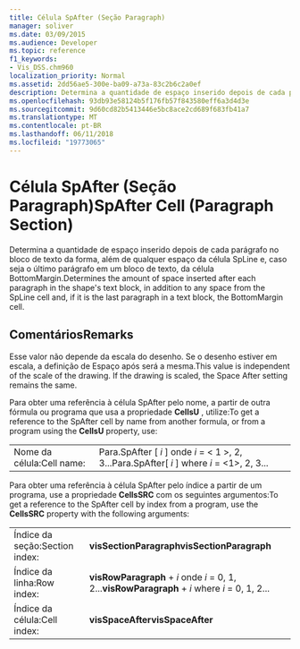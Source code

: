 ```yaml
---
title: Célula SpAfter (Seção Paragraph)
manager: soliver
ms.date: 03/09/2015
ms.audience: Developer
ms.topic: reference
f1_keywords:
- Vis_DSS.chm960
localization_priority: Normal
ms.assetid: 2dd56ae5-300e-ba09-a73a-83c2b6c2a0ef
description: Determina a quantidade de espaço inserido depois de cada parágrafo no bloco de texto da forma, além de qualquer espaço da célula SpLine e, caso seja o último parágrafo em um bloco de texto, da célula BottomMargin.
ms.openlocfilehash: 93db93e58124b5f176fb57f843580eff6a3d4d3e
ms.sourcegitcommit: 9d60cd82b5413446e5bc8ace2cd689f683fb41a7
ms.translationtype: MT
ms.contentlocale: pt-BR
ms.lasthandoff: 06/11/2018
ms.locfileid: "19773065"
---
```

# <a name="spafter-cell-paragraph-section"></a><span data-ttu-id="48c6b-103">Célula SpAfter (Seção Paragraph)</span><span class="sxs-lookup"><span data-stu-id="48c6b-103">SpAfter Cell (Paragraph Section)</span></span>

<span data-ttu-id="48c6b-104">Determina a quantidade de espaço inserido depois de cada parágrafo no bloco de texto da forma, além de qualquer espaço da célula SpLine e, caso seja o último parágrafo em um bloco de texto, da célula BottomMargin.</span><span class="sxs-lookup"><span data-stu-id="48c6b-104">Determines the amount of space inserted after each paragraph in the shape's text block, in addition to any space from the SpLine cell and, if it is the last paragraph in a text block, the BottomMargin cell.</span></span>
  
## <a name="remarks"></a><span data-ttu-id="48c6b-105">Comentários</span><span class="sxs-lookup"><span data-stu-id="48c6b-105">Remarks</span></span>

<span data-ttu-id="48c6b-p101">Esse valor não depende da escala do desenho. Se o desenho estiver em escala, a definição de Espaço após será a mesma.</span><span class="sxs-lookup"><span data-stu-id="48c6b-p101">This value is independent of the scale of the drawing. If the drawing is scaled, the Space After setting remains the same.</span></span>
  
<span data-ttu-id="48c6b-108">Para obter uma referência à célula SpAfter pelo nome, a partir de outra fórmula ou programa que usa a propriedade **CellsU** , utilize:</span><span class="sxs-lookup"><span data-stu-id="48c6b-108">To get a reference to the SpAfter cell by name from another formula, or from a program using the **CellsU** property, use:</span></span> 
  
|||
|:-----|:-----|
| <span data-ttu-id="48c6b-109">Nome da célula:</span><span class="sxs-lookup"><span data-stu-id="48c6b-109">Cell name:</span></span>  <br/> | <span data-ttu-id="48c6b-110">Para.SpAfter [ *i* ] onde *i* = < 1 >, 2, 3...</span><span class="sxs-lookup"><span data-stu-id="48c6b-110">Para.SpAfter[  *i*  ]            where  *i*  = <1>, 2, 3...</span></span>  <br/> |
   
<span data-ttu-id="48c6b-111">Para obter uma referência à célula SpAfter pelo índice a partir de um programa, use a propriedade **CellsSRC** com os seguintes argumentos:</span><span class="sxs-lookup"><span data-stu-id="48c6b-111">To get a reference to the SpAfter cell by index from a program, use the **CellsSRC** property with the following arguments:</span></span> 
  
|||
|:-----|:-----|
| <span data-ttu-id="48c6b-112">Índice da seção:</span><span class="sxs-lookup"><span data-stu-id="48c6b-112">Section index:</span></span>  <br/> |<span data-ttu-id="48c6b-113">**visSectionParagraph**</span><span class="sxs-lookup"><span data-stu-id="48c6b-113">**visSectionParagraph**</span></span> <br/> |
| <span data-ttu-id="48c6b-114">Índice da linha:</span><span class="sxs-lookup"><span data-stu-id="48c6b-114">Row index:</span></span>  <br/> |<span data-ttu-id="48c6b-115">**visRowParagraph** +  *i* onde *i* = 0, 1, 2...</span><span class="sxs-lookup"><span data-stu-id="48c6b-115">**visRowParagraph** +  *i*            where  *i*  = 0, 1, 2...</span></span>  <br/> |
| <span data-ttu-id="48c6b-116">Índice da célula:</span><span class="sxs-lookup"><span data-stu-id="48c6b-116">Cell index:</span></span>  <br/> |<span data-ttu-id="48c6b-117">**visSpaceAfter**</span><span class="sxs-lookup"><span data-stu-id="48c6b-117">**visSpaceAfter**</span></span> <br/> |
   

